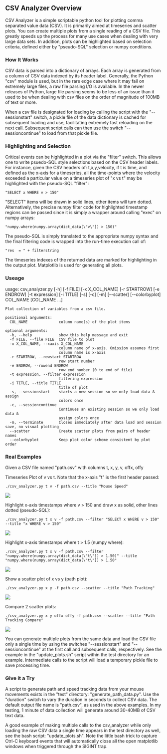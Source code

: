 ﻿## CSV Analyzer Overview

CSV Analyzer is a simple scriptable python tool for plotting comma separated value data (CSV). It is primarily aimed at timeseries and scatter plots. You can create multiple plots from a single reading of a CSV file. This greatly speeds up the process for many use cases when dealing with very large data sets. In addition, plots can be highlighted based on selection criteria, defined either by "pseudo-SQL" selection or numpy conditions.

### How It Works
CSV data is parsed into a dictionary of arrays.  Each array is generated from a column of CSV data indexed by its header label. Generally, the Python "csv" module is used, but in the rare edge case where it may fail on extremely large files, a raw file parsing I/O is available. In the newer releases of Python, large file parsing seems to be less of an issue than it used to be when dealing with csv files on the order of magnitude of 100MB of text or more.

When a csv file is designated for loading by calling the script with the "--sessionstart" switch, a pickle file of the data dictionary is cached for subsequent loading and use, facilitating extremely fast reloading on the next call. Subsequent script calls can then use the switch "--sessioncontinue" to load from that pickle file.

### Highlighting and Selection
Critical events can be highlighted in a plot via the "filter" switch. This allows one to write psuedo-SQL style selections based on the CSV header labels. For instance, given the CSV headers of: t,x,y,velocity, if t is time, and defined as the x-axis for a timeseries, all the time-points where the velocity exceeded a particular value on a timeseries plot of "x vs t" may be highlighted with the pseudo-SQL "filter":

	"SELECT x WHERE v > 150"

"SELECT" items will be drawn in solid lines, other items will turn dotted. Alternatively, the precise numpy filter code for highlighted timestamp regions can be passed since it is simply a wrapper around calling "exec" on numpy arrays:
	
	"numpy.where(numpy.array(dict_data[\"v\"]) > 150)"

The pseudo-SQL is simply translated to the appropriate numpy syntax and the final filtering code is wrapped into the run-time execution call of:
	
	"res  = " + filterstring

The timeseries indexes of the returned data are marked for highlighting in the output plot. Matplotlib is used for generating all plots.

### Useage
usage: csv_analyzer.py [-h] [-f FILE] [-x X_COL_NAME] [-r STARTROW]
	                       [-e ENDROW] [-t expression] [-i TITLE] [-s] [-c] [-m]
	                       [--scatter] [--colorbyplot]
	                       COL_NAME [COL_NAME ...]
	
	Plot collection of variables from a csv file.
	
	positional arguments:
	  COL_NAME              column name(s) of the plot items
	
	optional arguments:
	  -h, --help            show this help message and exit
	  -f FILE, --file FILE  CSV file to plot
	  -x X_COL_NAME, --xaxis X_COL_NAME
	                        column name of x-axis. Omission assumes first 
	                        column name is x-axis
	  -r STARTROW, --rowstart STARTROW
	                        row start number
	  -e ENDROW, --rowend ENDROW
	                        row end number (0 to end of file)
	  -t expression, --filter expression
	                        filtering expression
	  -i TITLE, --title TITLE
	                        title of plot
	  -s, --sessionstart    starts a new session so we only load data & assign
	                        colors once
	  -c, --sessioncontinue
	                        Continues an existing session so we only load data &
	                        assign colors once
	  -m, --terminate       Closes immediately after data load and session save, no visual plotting
	  --scatter             Create scatter plots from pairs of header names
	  --colorbyplot         Keep plot color scheme consistent by plot order


### Real Examples

Given a CSV file named "path.csv" with columns t, x, y, v, offx, offy

Timeseries Plot of v vs t. Note that the x-axis "t" is the first header passed:

	./csv_analyzer.py t v -f path.csv --title "Mouse Speed"
	
![](images/mouse_speed.png) 
	
Highlight x-axis timestamps where v > 150 and draw x as solid, other lines dotted (pseudo-SQL):

	./csv_analyzer.py t x v -f path.csv --filter "SELECT x WHERE v > 150"  --title "x WHERE v > 150"
	
![](images/x_where_v_gt_150.png) 
	
Highlight x-axis timestamps where t > 1.5 (numpy where):

	./csv_analyzer.py t x v -f path.csv --filter "numpy.where(numpy.array(dict_data[\"t\"]) > 1.50)" --title "numpy.where(numpy.array(dict_data[\"t\"]) > 1.50"
	
![](images/numpy_where.png) 
	
Show a scatter plot of x vs y (path plot):

	./csv_analyzer.py x y -f path.csv --scatter --title "Path Tracking"
	
![](images/path_tracking.png) 
	
Compare 2 scatter plots:

	./csv_analyzer.py x y offx offy -f path.csv --scatter --title "Path Tracking Compare"
	
![](images/path_tracking_compare.png) 
	
You can generate multiple plots from the same data and load the CSV file only a single time by using the switches "--sessionstart" and "--sessioncontinue" at the first call and subsequent calls, respectively. See the example in the "update_plots.sh" script within the test directory for an example. Intermediate calls to the script will load a temporary pickle file to save processing time.

### Give it a Try

A script to generate path and speed tracking data from your mouse movements exists in the "test" directory: "generate_path_data.py". Use the "duration" switch to vary the duration in seconds to collect CSV data. The default output file name is "path.csv", as used in the above examples. In my testing, 1 minute of data collection will generate around 30-40MB of CSV text data.

A good example of making multiple calls to the csv_analyzer while only loading the raw CSV data a single time appears in the test directory as well, see the bash script: "update_plots.sh". Note the little bash trick to capture Ctrl-C keyboard events that will automatically close all the open matplotlib windows when triggered through the SIGINT trap.
